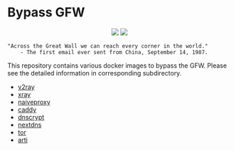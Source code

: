 # Bypass GFW

<div align="center">
<a href="https://github.com/zydou/GFW"><img src="https://img.shields.io/badge/English-green.svg"></a>
<a href="https://github.com/zydou/GFW/blob/master/README-CN.md"><img src="https://img.shields.io/badge/中文-purple.svg"></a>
</div>

    "Across the Great Wall we can reach every corner in the world."
        - The first email ever sent from China, September 14, 1987.

This repository contains various docker images to bypass the GFW. Please see the detailed information in corresponding subdirectory.

- [v2ray](https://github.com/zydou/gfw/tree/master/v2ray)
- [xray](https://github.com/zydou/gfw/tree/master/xray)
- [naiveproxy](https://github.com/zydou/gfw/tree/master/naiveproxy)
- [caddy](https://github.com/zydou/gfw/tree/master/caddy)
- [dnscrypt](https://github.com/zydou/gfw/tree/master/dnscrypt)
- [nextdns](https://github.com/zydou/gfw/tree/master/nextdns)
- [tor](https://github.com/zydou/gfw/tree/master/tor)
- [arti](https://github.com/zydou/gfw/tree/master/arti)
